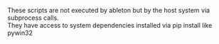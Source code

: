 These scripts are not executed by ableton but by the host system
via subprocess calls. <br>
They have access to system dependencies installed via pip install
like pywin32